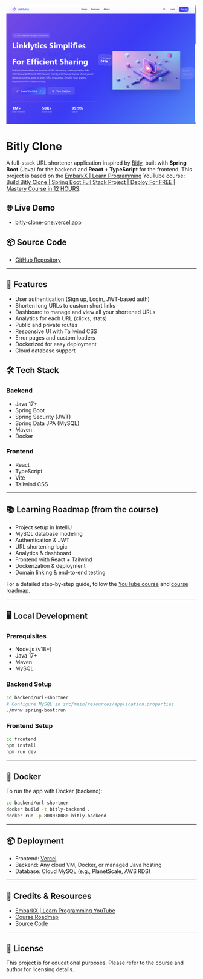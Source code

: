 ![Linklytics Logo](frontend/public/Linklytics.png)

# Bitly Clone

A full-stack URL shortener application inspired by [Bitly](https://bitly.com/), built with **Spring Boot** (Java) for the backend and **React + TypeScript** for the frontend. This project is based on the [EmbarkX | Learn Programming](https://www.youtube.com/@EmbarkXLearnProgramming) YouTube course: [Build Bitly Clone | Spring Boot Full Stack Project | Deploy For FREE | Mastery Course in 12 HOURS](https://www.youtube.com/watch?v=YOUR_VIDEO_LINK).

## 🌐 Live Demo

- [bitly-clone-one.vercel.app](https://bitly-clone-one.vercel.app/)

## 📦 Source Code

- [GitHub Repository](https://github.com/Hmtgit7/bitly-clone)

---

## 🚀 Features

- User authentication (Sign up, Login, JWT-based auth)
- Shorten long URLs to custom short links
- Dashboard to manage and view all your shortened URLs
- Analytics for each URL (clicks, stats)
- Public and private routes
- Responsive UI with Tailwind CSS
- Error pages and custom loaders
- Dockerized for easy deployment
- Cloud database support

## 🛠️ Tech Stack

### Backend
- Java 17+
- Spring Boot
- Spring Security (JWT)
- Spring Data JPA (MySQL)
- Maven
- Docker

### Frontend
- React
- TypeScript
- Vite
- Tailwind CSS

---

## 📚 Learning Roadmap (from the course)

- Project setup in IntelliJ
- MySQL database modeling
- Authentication & JWT
- URL shortening logic
- Analytics & dashboard
- Frontend with React + Tailwind
- Dockerization & deployment
- Domain linking & end-to-end testing

For a detailed step-by-step guide, follow the [YouTube course](https://www.youtube.com/watch?v=YOUR_VIDEO_LINK) and [course roadmap](https://embarkx.com/roadmap).

---

## 🖥️ Local Development

### Prerequisites
- Node.js (v18+)
- Java 17+
- Maven
- MySQL

### Backend Setup
```bash
cd backend/url-shortner
# Configure MySQL in src/main/resources/application.properties
./mvnw spring-boot:run
```

### Frontend Setup
```bash
cd frontend
npm install
npm run dev
```

---

## 🐳 Docker

To run the app with Docker (backend):
```bash
cd backend/url-shortner
docker build -t bitly-backend .
docker run -p 8080:8080 bitly-backend
```

---

## 📦 Deployment

- Frontend: [Vercel](https://vercel.com/)
- Backend: Any cloud VM, Docker, or managed Java hosting
- Database: Cloud MySQL (e.g., PlanetScale, AWS RDS)

---

## 🙏 Credits & Resources

- [EmbarkX | Learn Programming YouTube](https://www.youtube.com/@EmbarkXLearnProgramming)
- [Course Roadmap](https://embarkx.com/roadmap)
- [Source Code](https://github.com/Hmtgit7/bitly-clone)

---

## 📄 License

This project is for educational purposes. Please refer to the course and author for licensing details. 